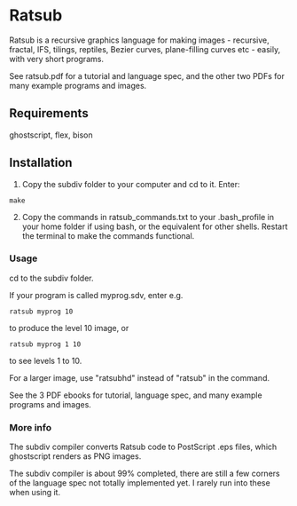 # Ratsub

Ratsub is a recursive graphics language for making images - recursive, fractal, IFS, tilings, reptiles, Bezier curves, plane-filling curves etc - easily, with very short programs.

See ratsub.pdf for a tutorial and language spec, and the other two PDFs for many example programs and images.

## Requirements 

ghostscript, flex, bison

## Installation

1. Copy the subdiv folder to your computer and cd to it. Enter:

```
make
```

2. Copy the commands in ratsub_commands.txt to your .bash_profile in your home folder if using bash, or the equivalent for other shells. Restart the terminal to make the commands functional.


### Usage

cd to the subdiv folder.

If your program is called myprog.sdv, enter e.g.

```
ratsub myprog 10
```

to produce the level 10 image, or

```
ratsub myprog 1 10
```

to see levels 1 to 10.

For a larger image, use "ratsubhd" instead of "ratsub" in the command.

See the 3 PDF ebooks for tutorial, language spec, and many example programs and images.

### More info

The subdiv compiler converts Ratsub code to PostScript .eps files, which ghostscript renders as PNG images.


The subdiv compiler is about 99% completed, there are still a few corners of the language spec not totally implemented yet. I rarely run into these when using it.

